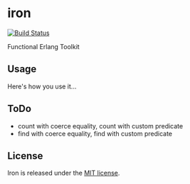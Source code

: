 # iron

[![Build Status](https://travis-ci.org/elementerl/iron.png)](https://travis-ci.org/elementerl/iron)

Functional Erlang Toolkit

## Usage

Here's how you use it...

## ToDo

* count with coerce equality, count with custom predicate
* find with coerce equality, find with custom predicate

## License

Iron is released under the [MIT license](http://opensource.org/licenses/MIT).
